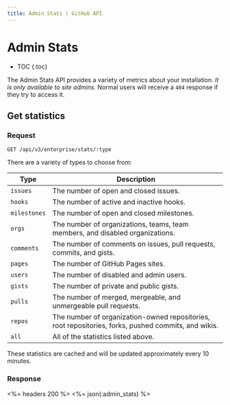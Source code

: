 ```yaml
---
title: Admin Stats | GitHub API
---
```


# Admin Stats

* TOC
{:toc}

The Admin Stats API provides a variety of metrics about your installation. *It is only available to site admins.* Normal users will receive a `404` response if they try to access it.

## Get statistics

### Request

    GET /api/v3/enterprise/stats/:type

There are a variety of types to choose from:

Type         | Description
-------------|-------------------------------------
`issues`     | The number of open and closed issues.
`hooks`      | The number of active and inactive hooks.
`milestones` | The number of open and closed milestones.
`orgs`       | The number of organizations, teams, team members, and disabled organizations.
`comments`   | The number of comments on issues, pull requests, commits, and gists.
`pages`      | The number of GitHub Pages sites.
`users`      | The number of disabled and admin users.
`gists`      | The number of private and public gists.
`pulls`      | The number of merged, mergeable, and unmergeable pull requests.
`repos`      | The number of organization-owned repositories, root repositories, forks, pushed commits, and wikis.
`all`        | All of the statistics listed above.

These statistics are cached and will be updated approximately every 10 minutes.

### Response

<%= headers 200 %>
<%= json(:admin_stats) %>
